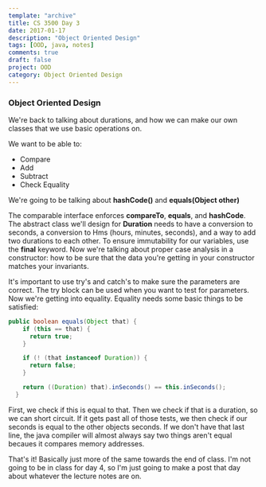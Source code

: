 ```yaml
---
template: "archive"
title: CS 3500 Day 3
date: 2017-01-17
description: "Object Oriented Design"
tags: [OOD, java, notes]
comments: true
draft: false
project: OOD
category: Object Oriented Design
---
```


### Object Oriented Design

We're back to talking about durations, and how we can make our own classes that we use basic operations on. 

We want to be able to:

* Compare
* Add
* Subtract
* Check Equality

We're going to be talking about **hashCode()** and **equals(Object other)**

The comparable interface enforces **compareTo**, **equals**, and **hashCode**. The abstract class we'll design for **Duration** needs to have a conversion to seconds, a conversion to Hms (hours, minutes, seconds), and a way to add two durations to each other. To ensure immutability for our variables, use the **final** keyword. Now we're talking about proper case analysis in a constructor: how to be sure that the data you're getting in your constructor matches your invariants.

It's important to use try's and catch's to make sure the parameters are correct. The try block can be used when you want to test for parameters. Now we're getting into equality. Equality needs some basic things to be satisfied:

~~~ java
public boolean equals(Object that) {
    if (this == that) {
      return true;
    }

    if (! (that instanceof Duration)) {
      return false;
    }

    return ((Duration) that).inSeconds() == this.inSeconds();
  }
~~~

First, we check if this is equal to that. Then we check if that is a duration, so we can short circuit. If it gets past all of those tests, we then check if our seconds is equal to the other objects seconds. If we don't have that last line, the java compiler will almost always say two things aren't equal becaues it compares memory addresses. 

That's it! Basically just more of the same towards the end of class. I'm not going to be in class for day 4, so I'm just going to make a post that day about whatever the lecture notes are on.






